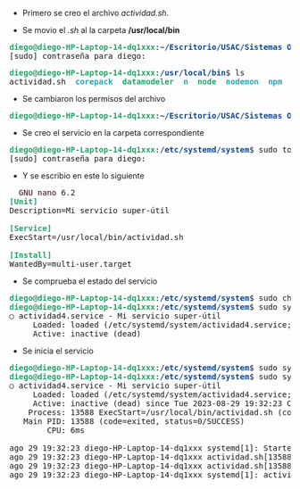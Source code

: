 - Primero se creo el archivo *actividad.sh*.

- Se movio el *.sh* al la carpeta **/usr/local/bin**
<pre><font color="#26A269"><b>diego@diego-HP-Laptop-14-dq1xxx</b></font>:<font color="#12488B"><b>~/Escritorio/USAC/Sistemas Operativos 1/so1_actividades_202003892/actividad4</b></font>$ sudo cp actividad.sh /usr/local/bin
[sudo] contraseña para diego: 
</pre>

<pre><font color="#26A269"><b>diego@diego-HP-Laptop-14-dq1xxx</b></font>:<font color="#12488B"><b>/usr/local/bin</b></font>$ ls
actividad.sh  <font color="#2AA1B3"><b>corepack</b></font>  <font color="#26A269"><b>datamodeler</b></font>  <font color="#2AA1B3"><b>n</b></font>  <font color="#26A269"><b>node</b></font>  <font color="#2AA1B3"><b>nodemon</b></font>  <font color="#2AA1B3"><b>npm</b></font>  <font color="#2AA1B3"><b>npx</b></font>
</pre>

- Se cambiaron los permisos del archivo
<pre><font color="#26A269"><b>diego@diego-HP-Laptop-14-dq1xxx</b></font>:<font color="#12488B"><b>~/Escritorio/USAC/Sistemas Operativos 1/so1_actividades_202003892/actividad4</b></font>$ sudo chmod +x /usr/local/bin/actividad.sh
</pre>

- Se creo el servicio en la carpeta correspondiente

<pre><font color="#26A269"><b>diego@diego-HP-Laptop-14-dq1xxx</b></font>:<font color="#12488B"><b>/etc/systemd/system</b></font>$ sudo touch actividad4.service
[sudo] contraseña para diego: 
</pre>

- Y se escribio en este lo siguiente
<pre><span style="background-color:#FFFFFF"><font color="#300A24">  GNU nano 6.2                                                  actividad4.service *                                                          </font></span>
<font color="#26A269"><b>[Unit]</b></font>
Description=Mi servicio super-útil

<font color="#26A269"><b>[Service]</b></font>
ExecStart=/usr/local/bin/actividad.sh

<font color="#26A269"><b>[Install]</b></font>
WantedBy=multi-user.target
</pre>

- Se comprueba el estado del servicio
<pre><font color="#26A269"><b>diego@diego-HP-Laptop-14-dq1xxx</b></font>:<font color="#12488B"><b>/etc/systemd/system</b></font>$ sudo chmod 640 actividad4.service
<font color="#26A269"><b>diego@diego-HP-Laptop-14-dq1xxx</b></font>:<font color="#12488B"><b>/etc/systemd/system</b></font>$ sudo systemctl status actividad4
○ actividad4.service - Mi servicio super-útil
     Loaded: loaded (/etc/systemd/system/actividad4.service; disabled; vendor preset: enabled)
     Active: inactive (dead)
</pre>

- Se inicia el servicio

<pre><font color="#26A269"><b>diego@diego-HP-Laptop-14-dq1xxx</b></font>:<font color="#12488B"><b>/etc/systemd/system</b></font>$ sudo systemctl start actividad4.service
<font color="#26A269"><b>diego@diego-HP-Laptop-14-dq1xxx</b></font>:<font color="#12488B"><b>/etc/systemd/system</b></font>$ sudo systemctl status actividad4.service
○ actividad4.service - Mi servicio super-útil
     Loaded: loaded (/etc/systemd/system/actividad4.service; enabled; vendor preset: enabled)
     Active: inactive (dead) since Tue 2023-08-29 19:32:23 CST; 2s ago
    Process: 13588 ExecStart=/usr/local/bin/actividad.sh (code=exited, status=0/SUCCESS)
   Main PID: 13588 (code=exited, status=0/SUCCESS)
        CPU: 6ms

ago 29 19:32:23 diego-HP-Laptop-14-dq1xxx systemd[1]: Started Mi servicio super-útil.
ago 29 19:32:23 diego-HP-Laptop-14-dq1xxx actividad.sh[13588]: Bienvenido a mi servicio
ago 29 19:32:23 diego-HP-Laptop-14-dq1xxx actividad.sh[13588]: mi-servicio: 2023-08-29 19:32:23
ago 29 19:32:23 diego-HP-Laptop-14-dq1xxx systemd[1]: actividad4.service: Deactivated successfully.
</pre>
